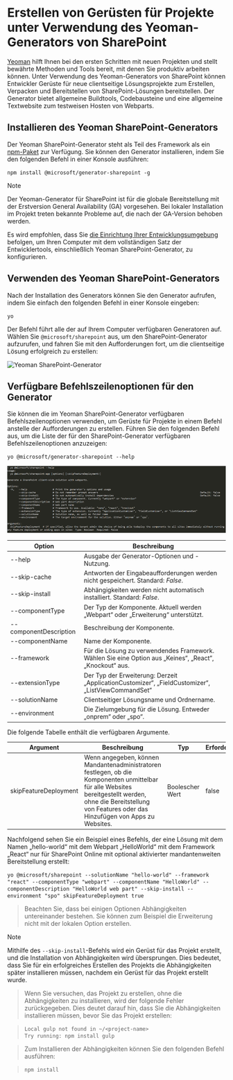# <a name="scaffold-projects-using-yeoman-sharepoint-generator"></a>Erstellen von Gerüsten für Projekte unter Verwendung des Yeoman-Generators von SharePoint

[Yeoman](http://yeoman.io/) hilft Ihnen bei den ersten Schritten mit neuen Projekten und stellt bewährte Methoden und Tools bereit, mit denen Sie produktiv arbeiten können. Unter Verwendung des Yeoman-Generators von SharePoint können Entwickler Gerüste für neue clientseitige Lösungsprojekte zum Erstellen, Verpacken und Bereitstellen von SharePoint-Lösungen bereitstellen. Der Generator bietet allgemeine Buildtools, Codebausteine und eine allgemeine Textwebsite zum testweisen Hosten von Webparts.

## <a name="installing-the-yeoman-sharepoint-generator"></a>Installieren des Yeoman SharePoint-Generators

Der Yeoman SharePoint-Generator steht als Teil des Framework als ein [npm-Paket](https://www.npmjs.com/package/@microsoft/generator-sharepoint) zur Verfügung. Sie können den Generator installieren, indem Sie den folgenden Befehl in einer Konsole ausführen:

```
npm install @microsoft/generator-sharepoint -g
```

> [!NOTE] 
> Der Yeoman-Generator für SharePoint ist für die globale Bereitstellung mit der Erstversion General Availability (GA) vorgesehen. Bei lokaler Installation im Projekt treten bekannte Probleme auf, die nach der GA-Version behoben werden.

Es wird empfohlen, dass Sie [die Einrichtung Ihrer Entwicklungsumgebung](../set-up-your-development-environment.md) befolgen, um Ihren Computer mit dem vollständigen Satz der Entwicklertools, einschließlich Yeoman SharePoint-Generator, zu konfigurieren. 

## <a name="using-the-yeoman-sharepoint-generator"></a>Verwenden des Yeoman SharePoint-Generators

Nach der Installation des Generators können Sie den Generator aufrufen, indem Sie einfach den folgenden Befehl in einer Konsole eingeben:

```
yo
```

Der Befehl führt alle der auf Ihrem Computer verfügbaren Generatoren auf. Wählen Sie `@microsoft/sharepoint` aus, um den SharePoint-Generator aufzurufen, und fahren Sie mit den Aufforderungen fort, um die clientseitige Lösung erfolgreich zu erstellen:

![Yeoman SharePoint-Generator](../../images/yeoman-sp-generator.png)

## <a name="available-command-line-options-for-the-generator"></a>Verfügbare Befehlszeilenoptionen für den Generator

Sie können die im Yeoman SharePoint-Generator verfügbaren Befehlszeilenoptionen verwenden, um Gerüste für Projekte in einem Befehl anstelle der Aufforderungen zu erstellen. Führen Sie den folgenden Befehl aus, um die Liste der für den SharePoint-Generator verfügbaren Befehlszeilenoptionen anzuzeigen:

```
yo @microsoft/generator-sharepoint --help
```

![Befehlszeilenoptionen für den Yeoman SharePoint-Generator ](../../images/yeoman-sp-cmdline-options.png)

Option | Beschreibung 
-----|------
--help|Ausgabe der Generator-Optionen und -Nutzung.
--skip-cache|Antworten der Eingabeaufforderungen werden nicht gespeichert. Standard: *False*.
--skip-install|Abhängigkeiten werden nicht automatisch installiert. Standard: *False*.
--componentType|Der Typ der Komponente. Aktuell werden „Webpart“ oder „Erweiterung“ unterstützt.
--componentDescription|Beschreibung der Komponente.
--componentName|Name der Komponente.
--framework|Für die Lösung zu verwendendes Framework. Wählen Sie eine Option aus „Keines“, „React“, „Knockout“ aus.
--extensionType|Der Typ der Erweiterung: Derzeit „ApplicationCustomizer“, „FieldCustomizer“, „ListViewCommandSet“
--solutionName|Clientseitiger Lösungsname und Ordnername.
--environment|Die Zielumgebung für die Lösung. Entweder „onprem“ oder „spo“.

Die folgende Tabelle enthält die verfügbaren Argumente.

Argument | Beschreibung | Typ | Erforderlich |
-- | -- | -- | -- |
skipFeatureDeployment | Wenn angegeben, können Mandantenadministratoren festlegen, ob die Komponenten unmittelbar für alle Websites bereitgestellt werden, ohne die Bereitstellung von Features oder das Hinzufügen von Apps zu Websites. | Boolescher Wert | false | 

Nachfolgend sehen Sie ein Beispiel eines Befehls, der eine Lösung mit dem Namen „hello-world“ mit dem Webpart „HelloWorld“ mit dem Framework „React“ nur für SharePoint Online mit optional aktivierter mandantenweiten Bereitstellung erstellt:

```
yo @microsoft/sharepoint --solutionName "hello-world" --framework "react" --componentType "webpart" --componentName "HelloWorld" --componentDescription "HelloWorld web part" --skip-install --environment "spo" skipFeatureDeployment true
```

> Beachten Sie, dass bei einigen Optionen Abhängigkeiten untereinander bestehen. Sie können zum Beispiel die Erweiterung nicht mit der lokalen Option erstellen.

> [!NOTE]
> Mithilfe des `--skip-install`-Befehls wird ein Gerüst für das Projekt erstellt, und die Installation von Abhängigkeiten wird übersprungen. Dies bedeutet, dass Sie für ein erfolgreiches Erstellen des Projekts die Abhängigkeiten später installieren müssen, nachdem ein Gerüst für das Projekt erstellt wurde. 

> Wenn Sie versuchen, das Projekt zu erstellen, ohne die Abhängigkeiten zu installieren, wird der folgende Fehler zurückgegeben. Dies deutet darauf hin, dass Sie die Abhängigkeiten installieren müssen, bevor Sie das Projekt erstellen:

> ```
> Local gulp not found in ~/<project-name>
> Try running: npm install gulp
> ```

> Zum Installieren der Abhängigkeiten können Sie den folgenden Befehl ausführen:

> ```
> npm install
> ```
